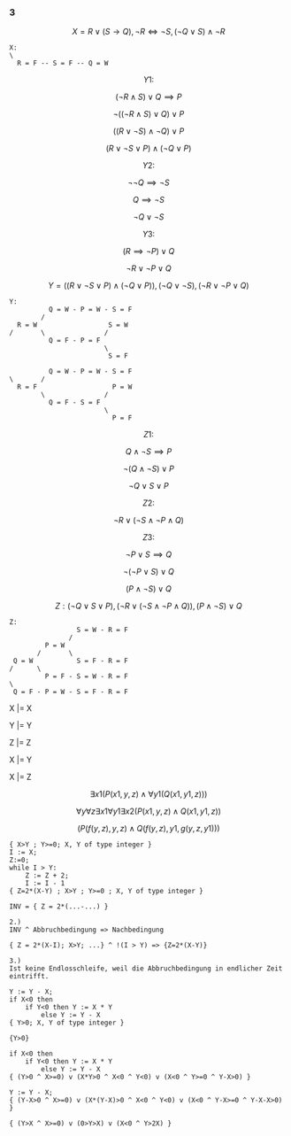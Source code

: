 ### 3

$$
X = { R \lor (S \rightarrow Q), \neg R \iff \neg S, (\neg Q \lor S) \land \neg R }
$$

```
X:
\
  R = F -- S = F -- Q = W
```

$$ Y1: $$

$$ (\neg R \land S) \lor Q \implies P $$

$$ \neg ((\neg R \land S) \lor Q) \lor P $$

$$ ((R \lor \neg S) \land \neg Q ) \lor P $$

$$ (R \lor \neg S \lor P) \land (\neg Q \lor P) $$

$$ Y2: $$

$$ \neg \neg Q \implies \neg S $$

$$ Q \implies \neg S $$

$$ \neg Q \lor \neg S $$

$$ Y3: $$

$$ (R \implies \neg P) \lor Q $$

$$ \neg R \lor \neg P \lor Q $$

$$ Y = ((R \lor \neg S \lor P) \land (\neg Q \lor P)), (\neg Q \lor \neg S), (\neg R \lor \neg P \lor Q) $$

```
Y:
          Q = W - P = W - S = F
        /
  R = W                  S = W
/       \               /
          Q = F - P = F
                        \
                         S = F

          Q = W - P = W - S = F
\       /
  R = F                   P = W
        \               /
          Q = F - S = F
                        \
                          P = F
```

$$ Z1: $$

$$ Q \land \neg S \implies P $$

$$ \neg (Q \land \neg S) \lor P $$

$$ \neg Q \lor S \lor P $$

$$ Z2: $$

$$ \neg R \lor (\neg S \land \neg P \land Q) $$

$$ Z3: $$

$$ \neg P \lor S \implies Q $$

$$ \neg (\neg P \lor S) \lor Q $$

$$ (P \land \neg S) \lor Q $$

$$ Z: (\neg Q \lor S \lor P), (\neg R \lor (\neg S \land \neg P \land Q)), (P \land \neg S) \lor Q $$

```
Z:
                 S = W - R = F
               /
         P = W
       /       \
 Q = W           S = F - R = F
/      \
         P = F - S = W - R = F
\
 Q = F - P = W - S = F - R = F
```

X |= X

Y |= Y

Z |= Z

X |= Y

X |= Z


$$
\exists x1 (P(x1, y, z) \land \forall y1 (Q(x1, y1, z)))
$$

$$
\forall y \forall z \exists x1 \forall y1 \exists x2(P(x1, y, z) \land Q(x1, y1, z))
$$

$$
(P(f(y, z), y, z) \land Q(f(y, z), y1,g(y, z, y1)))
$$


```
{ X>Y ; Y>=0; X, Y of type integer }
I := X;
Z:=0;
while I > Y:
    Z := Z + 2;
    I := I - 1
{ Z=2*(X-Y) ; X>Y ; Y>=0 ; X, Y of type integer }

INV = { Z = 2*(...-...) }

2.)
INV ^ Abbruchbedingung => Nachbedingung

{ Z = 2*(X-I); X>Y; ...} ^ !(I > Y) => {Z=2*(X-Y)}

3.)
Ist keine Endlosschleife, weil die Abbruchbedingung in endlicher Zeit eintrifft.

```


```
Y := Y - X;
if X<0 then
    if Y<0 then Y := X * Y
        else Y := Y - X
{ Y>0; X, Y of type integer }

{Y>0}

if X<0 then
    if Y<0 then Y := X * Y
        else Y := Y - X
{ (Y>0 ^ X>=0) v (X*Y>0 ^ X<0 ^ Y<0) v (X<0 ^ Y>=0 ^ Y-X>0) }

Y := Y - X;
{ (Y-X>0 ^ X>=0) v (X*(Y-X)>0 ^ X<0 ^ Y<0) v (X<0 ^ Y-X>=0 ^ Y-X-X>0) }

{ (Y>X ^ X>=0) v (0>Y>X) v (X<0 ^ Y>2X) }
```